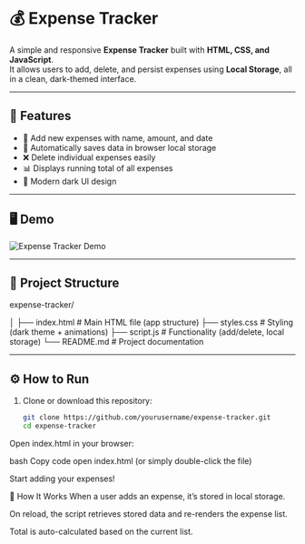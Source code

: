 # 💰 Expense Tracker

A simple and responsive **Expense Tracker** built with **HTML, CSS, and JavaScript**.  
It allows users to add, delete, and persist expenses using **Local Storage**, all in a clean, dark-themed interface.

---

## 🚀 Features

- 🧾 Add new expenses with name, amount, and date  
- 💾 Automatically saves data in browser local storage  
- ❌ Delete individual expenses easily  
- 📊 Displays running total of all expenses  
- 🌙 Modern dark UI design  

---

## 🖥️ Demo

![Expense Tracker Demo](demo.png)

---

## 🧩 Project Structure

expense-tracker/

│
├── index.html # Main HTML file (app structure)
├── styles.css # Styling (dark theme + animations)
├── script.js # Functionality (add/delete, local storage)
└── README.md # Project documentation

---

## ⚙️ How to Run

1. Clone or download this repository:
   ```bash
   git clone https://github.com/yourusername/expense-tracker.git
   cd expense-tracker
Open index.html in your browser:

bash
Copy code
open index.html
(or simply double-click the file)

Start adding your expenses!

🧠 How It Works
When a user adds an expense, it’s stored in local storage.

On reload, the script retrieves stored data and re-renders the expense list.

Total is auto-calculated based on the current list.


